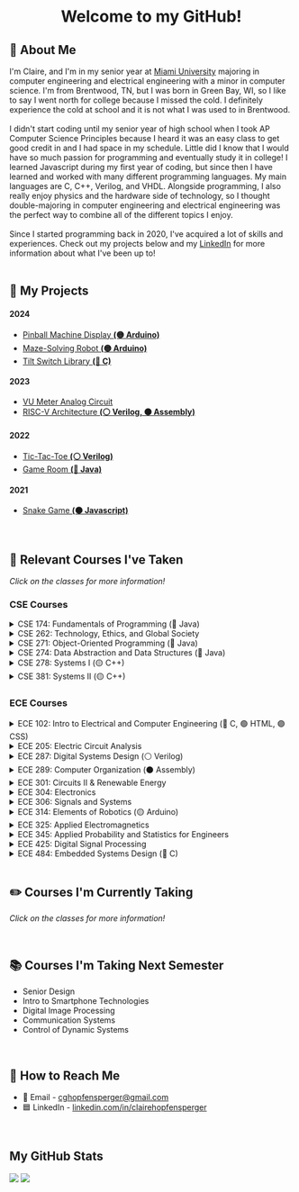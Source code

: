 <!--
This thing show how many views a page gets i think, would need to change
<img align="RIGHT" src="https://komarev.com/ghpvc/?username=clairehopfensperger&style=for-the-badge&label=  👀  &color=000000"/><br>
-->

<h1 align = "center">Welcome to my GitHub!</h1>

## 🌼 About Me
I'm Claire, and I'm in my senior year at [Miami University](https://miamioh.edu/cec/index.html) majoring in computer engineering and electrical engineering with a minor in computer science. I'm from Brentwood, TN, but I was born in Green Bay, WI, so I like to say I went north for college because I missed the cold. I definitely experience the cold at school and it is not what I was used to in Brentwood. 
<br><br>
I didn't start coding until my senior year of high school when I took AP Computer Science Principles because I heard it was an easy class to get good credit in and I had space in my schedule. Little did I know that I would have so much passion for programming and eventually study it in college! I learned Javascript during my first year of coding, but since then I have learned and worked with many different programming languages. My main languages are C, C++, Verilog, and VHDL. Alongside programming, I also really enjoy physics and the hardware side of technology, so I thought double-majoring in computer engineering and electrical engineering was the perfect way to combine all of the different topics I enjoy.
<br><br>
Since I started programming back in 2020, I've acquired a lot of skills and experiences. Check out my projects below and my [LinkedIn](linkedin.com/in/clairehopfensperger/) for more information about what I've been up to!
<br><br>
<!--
During the summer of 2022, I researched, planned, and built a computer, and this personal project verified my passion for the electrical side of computer engineering, as well. Then, during the winter of 2022, I did the same process to build a keyboard, and this keyboard is one of my favorite things (75% FTW). 
<br><br>
Throughout the spring semester of my sophomore year (2022-2023), I helped with academic research that explored creating flexible 3D-printed medical devices. I designed and printed test circuit boards on 3D printed elements using Autodesk Fusion 360 and Voltera V-One, and then I morphed the printed elements for quality control assessment.
<br><br>
During the summers of 2023 and 2024, I worked as an electrical engineer intern at Cryptic Vector, and these internships taught me many new skills and showed me what it was like to work in the contracting engineering industry.
<br><br>
Throughout my senior year (2024-2025), I will be working on research with one of my ECE professors, and this research is sponsored by Ohio Space Grant Consortium and funded by NASA. My research will focus on reliable power conversions for space applications. Also throughout my senior year, I will be working on my senior capstone project which will focus on using virtual twinning to analyze/predict circuit failure.
<br><br>
-->

<!--
## 🔌 Electrical Engineer Internship at Cryptic Vector
#### Summer 2023
- Implemented new low probability of detection communication waveform in existing VHDL program
- Designed and created VHDL packet generator and parser programs for VITA 49.2 Radio Transport protocol
- Assisted with radio field testing, assessed transmitting/receiving reach capabilities across different terrain
- Skills I practiced:
  - VHDL
  - Vivado
  - Git Version Control
  - ModelSim

#### Summer 2024
- Skills I practiced:
  - Research
  - Git Version Control
  - C
<br>
-->

## 👾 My Projects
#### 2024
- [Pinball Machine Display **(🟡 Arduino)**](https://github.com/clairehopfensperger/ECE484_Pinball_Display)
- [Maze-Solving Robot **(🟡 Arduino)**](https://github.com/clairehopfensperger/Maze_Solving_Robot)
- [Tilt Switch Library **(🔵 C)**](https://github.com/clairehopfensperger/ECE484_Tilt_Switch)
#### 2023
- [VU Meter Analog Circuit](https://github.com/clairehopfensperger/VU_Meter)
- [RISC-V Architecture **(⚪️ Verilog, ⚫️ Assembly)**](https://github.com/clairehopfensperger/RISC_V_Architecture)
#### 2022
- [Tic-Tac-Toe **(⚪️ Verilog)**](https://github.com/clairehopfensperger/ECE287_Final_Project)
- [Game Room **(🔴 Java)**](https://github.com/clairehopfensperger/GameRoom)
#### 2021
- [Snake Game **(🟠 Javascript)**](https://github.com/clairehopfensperger/SnakeGame)
<br>

## 📓 Relevant Courses I've Taken
*Click on the classes for more information!*

### CSE Courses

<details>
  <summary>CSE 174: Fundamentals of Programming (🔴 Java)</summary>
  
- Freshman Year Fall Semester, 2021
- Learned the fundamentals of Java programming
- Practiced problem solving with Java
</details>

<details>
  <summary>CSE 262: Technology, Ethics, and Global Society</summary>
  
  - Junior Year Fall Semester, 2023
  - 7 theories of the Spectrum of Ethics: Communitarianism, Deontology, Egoism, Ethic of Caring, Existentialism, Utilitarianism, Virtue Ethics
  - Digital privacy
  - European Union's GDPR
  - Risk management
  - Ethical hacking
  - Accessible technology and disability services
  - Social media moderation: Seciton 230, EU DSA
  - Boeing 737 Max Incidents
  - Therac-25 Incidents
  - Doomscrolling
  - Search engines/ChatGPT
  - EU DMA
  - Tech ethics of the future
</details>

<details>
  <summary>CSE 271: Object-Oriented Programming (🔴 Java)</summary>
  
- Freshman Year Spring Semester, 2022
- Learned the four key principles of Object-Oriented Programming: Encapsulation, Abstraction, Inheritance, and Polymorphism
- Focused more on learning more functionality of Java than problem solving
- Practiced making classes, understanding UML notation, inplementing inheritance and polymorphism
- Introduced testing code and getting coverage with JUnit
- Introduced GUIs
- Learned the concept of recursion and practiced coding it
</details>

<details>
  <summary>CSE 274: Data Abstraction and Data Structures (🔴 Java)</summary>
  
- Sophomore Year Fall Semester, 2022
- Learn about and practice different data structures
- Linked Lists, Doubly Linked Lists, Stacks, Queues, Hash Tables, Hash Maps, Priority Queues, Trees and Binary Trees
</details>

<details>
  <summary>CSE 278: Systems I (🟡 C++)</summary>
 
- Sophomore Year Spring Semester, 2023
- Used Linux commands in terminal/command prompt
- C++ programming
- Functions 
- Pass by reference, pass by value 
- Scope of variables  
- Function overloading 
- Separate files and modular compilation 
- Makefile 
- Array & Vector 
- I/O file stream  
- Pointers  
- GDB Debugger
- Pointers (declaration, arithmetic, functions with pointer parameters)
- Command Line arguments
- Set, Map
- OOP
- Class Design (Constructors, Accessors, Mutators, Split Design)
- Operator Overloading (member, non-member)
- Dynamic Memory Management (Operators new, delete, Heap Memory, Memory Leak)
- Rule of Three (Destructors, Copy constructor, Copy assignment operator)
- Network (IP address, port number, Linux commands for network, Socket Programming)
- Basic SQL for Database work
</details>

<details>
  <summary>CSE 381: Systems II (🟡 C++)</summary>
  
  - Junior Year Fall Semester, 2023
  - Virtualization and hypervisors
  - Cloud computing and types of clouds
  - C++ review
  - Linux OS, computer systems, operating systems
  - Syscalls, booting, and processes
  - Fork and exec
  - Multiprocessing, pipes, file permissions
  - [Multi]Threading, race conditions
  - Amdahl's Law
  - Data and task parallel multithreading
  - Critical sections and mutex
  - Producer and consumer threads: busy-wait and sleep-wake
  - Filesystems
  - Cybersecurity, common attacks
  - Great programming practices/skills
</details>

### ECE Courses

<details>
  <summary>ECE 102: Intro to Electrical and Computer Engineering (🔵 C, 🟢 HTML, 🟣 CSS)</summary>
  
- Freshman Year Spring Semester, 2022
- Introduced and practiced navigating Linux terminal and directories and editing files within terminal
- Practiced coding with C
- Created simple webpages with HTML and CSS
- Built and coded Lego Mindstorm robots to battle using NXC in Bricx Command Center
- Practiced different applications of Microsoft Excel
- Experiemented with Arduino Uno boards and coded on the Arduino IDE
- Worked with MatLab
</details>

<details>
  <summary>ECE 205: Electric Circuit Analysis</summary>
  
- Sophomore Year Fall Semester, 2022
- Learned the basics of circuits
- Ohm's Law
- Kirchoff's Circuit Law, Kirchoff's Voltage Law
- Nodal analysis, mesh nodal analysis
- Superposition, Source Transformation
- Thevenin's and Norton's Theorems
- Op Amps, Inverting and Non-Inverting Amps
- Capacitors and Inductors
- RC and RL Circuits
- Passive and Active Filters
- Used complex numbers to calculate Impedence
</details>

<details>
  <summary>ECE 287: Digital Systems Design (⚪️ Verilog)</summary>
  
- Sophomore Year Fall Semester, 2022
- Used Quartus and Verilog as our Hardware Description Language to work with an FPGA board
- Transistors, logic gates, schematics
- Combinational Logic
- Number Systems
- Combinational Circuits
- Memory with Flip Flops and Registers
- Finite State Machines
- On-RAM Memory
- [Final Project](https://github.com/clairehopfensperger/ECE287_Final_Project) implementing all the things we learned this semester
</details>

<details>
  <summary>ECE 289: Computer Organization (⚫️ Assembly)</summary>
  
- Sophomore Year Spring Semester, 2023
- Assembly with MIPs using MARs
- Understood computer architecture
- Optimization using compiler pipelining, and cache optimizations
- [Architecture Hardware Implementation Project](https://github.com/clairehopfensperger/Hardware_Implementation)
</details>

<details>
  <summary>ECE 301: Circuits II & Renewable Energy</summary>

  - Junior Year Spring Semester, 2024
</details>

<details>
  <summary>ECE 304: Electronics</summary>
  
  - Junior Year Fall Semester, 2023
  - General circuit analysis review
  - Characteristics of ideal opamp
  - Analyzing and solving non-inverting and inverting opamp circuit problems
  - Applications of phasors in circuits
  - Solving for and using transfer functions and corner frequencies
  - Low-pass, high-pass, and band-pass filters
  - Analyzing and solving amplifier circuit problems
  - Gain: power, voltage, and current
  - Bode plots
  - Diodes: solving and applications
  - Bipolar Junction Transistors (BJTs): NPN and PNP
  - Large and small signal model analysis of NPN BJT circuits
  - MOSFETs
  - Large and small signal model analysis of MOSFET circuits
  - Final Project: [VU Meter Analog Circuit](https://github.com/clairehopfensperger/VU_Meter)
</details>

<details>
  <summary>ECE 306: Signals and Systems</summary>
  
- Sophomore Year Spring Semester, 2023
- Signal classification and operations
- Reviewed common signals (step, impulse, complex exponential)
- Fourier analysis
- System properties and determining them 
- Transfer function, H(E)
- System simulation diagrams
- Found system response using homogenous and particular solutions
- Found system response using zero input response and zero state response
- BIBO stability and how to determine whether or not a system has it
- Found step response using convolution or z-transform
- Found inverse z-transform using partial fraction expansion
- Solved idfference equations
- Applied discrete concepts described above to continuous time systems
- Used Laplace transform to find continuous time step response
- Found frequency responses of both discrete and continuous time systems
</details>

<details>
  <summary>ECE 314: Elements of Robotics (🟡 Arduino)</summary>

  - Junior Year Spring Semester, 2024
  - ADC, DAC
  - Sensors
  - Reactive Behavior
  - Finite State Machine
  - Robot Motion and Odometry
  - Control
  - Local Navigation: Obstacle Avoidance
  - Localization
  - Mapping
  - Mapping-Based Navigation
  - Fuzzy Logic
  - Neural Network
  - Machine Learning
  - Final Project: [Maze-Solving Robot](https://github.com/clairehopfensperger/Maze_Solving_Robot)
</details>

<details>
  <summary>ECE 325: Applied Electromagnetics</summary>
  
  - Junior Year Fall Semester, 2023
  - HFSS modeling and simulation using ANSYS
  - RLC model of coaxial cable
  - Telgrapher Equations
  - Characteristic impedance
  - Reflection coefficient
  - VSWR
  - Lattice Diagrams
  - Max power transfer and efficiency
  - Crosstalk and jitter
  - Smith Chart
  - Maxwell's equations overview
  - Lab, individual project, and final project reports
</details>

<details>
  <summary>ECE 345: Applied Probability and Statistics for Engineers</summary>
  
  - Junior Year Fall Semester, 2023
  - Set operations
  - Conditional probability, total probability
  - Bayes' Rule
  - Independence
  - Discrete random variables
  - Probability mass function
  - Expected value
  - Continuous random variables
  - CDF and PDF
  - Gaussian and other density functions
  - Expectation and variance
  - Conditional CDF and PDF
  - Pairs of random variables
  - Joint and marginal PMF, CDF, PDF
  - Correlation, covariance, correlation coefficient
  - Sums of random variables
  - Central Limit Theorem
  - Sampling distributions
  - Parameter estimation and maximum likelihood estimation
  - Confidence interval
</details>

<details>
  <summary>ECE 425: Digital Signal Processing</summary>

  - Junior Year Spring Semester, 2024
  - Discrete-time signal and systems clasification
  - Sampling theory
  - Linear Time-Inviariant (LTI) Systems
  - Convolution
  - Cross-correlation and auto-correlation
  - Quantization noise
  - Derivations of Fourier Series, Continuous-Time Fourier Transform (CTFT), and Discrete-Time Fourier Transform (DTFT)
  - Convergence of DTFT and Gibb's Phenomenon
  - Frequency response of LTI system
  - Window methods for FIR filter design
  - Analog lowpass, highpass, bandpass, bandstop filder design
  - Finite length discrete transform
  - Z-transform
  - Filter stability
  - FFT
</details>

<details>
  <summary>ECE 484: Embedded Systems Design (🔵 C)</summary>

  - Junior Year Spring Semester, 2024
  - Programmed Arduino UNO R3 boards in C
  - Embedded Systems Presentations:
      - Chip/Peripheral Interface - Tilt Switch
      - Children's Toy - Tamagotchi
      - Various Embedded System - Vacuum Robot
  - Individual Project - [Tilt Switch Library](https://github.com/clairehopfensperger/ECE484_Tilt_Switch)
  - Case Study - [Alarm Clock](https://github.com/Deniz-Misirlioglu/484EmbeddedClock)
  - Final Group Project - [Pinball Machine](https://github.com/clairehopfensperger/ECE484_Pinball_Machine)
      - Individual portion - [Pinball Machine Display](https://github.com/clairehopfensperger/ECE484_Pinball_Display)
</details>
<br>

## ✏️ Courses I'm Currently Taking
*Click on the classes for more information!*


<br>

## 📚 Courses I'm Taking Next Semester
- Senior Design
- Intro to Smartphone Technologies
- Digital Image Processing
- Communication Systems
- Control of Dynamic Systems
<br>

## 🔗 How to Reach Me
- 📧 Email - cghopfensperger@gmail.com
- 🟦 LinkedIn - [linkedin.com/in/clairehopfensperger](https://www.linkedin.com/in/clairehopfensperger/)
<br>

## My GitHub Stats
<p align = "left">
<img src="https://github-readme-stats.vercel.app/api?username=clairehopfensperger&hide=contribs&show_icons=true&title_color=FFFFFF&icon_color=FFFFFF&text_color=91bac7&border_radius=8&border_color=91bac7&bg_color=23272e&line_height=24&hide_rank=true" />
<img src="https://github-readme-stats.vercel.app/api/top-langs/?username=clairehopfensperger&hide=php&title_color=FFFFFF&icon_color=FFF&text_color=91bac7&border_radius=8&border_color=91bac7&bg_color=23272e&langs_count=10&layout=compact" />
</p>
<br>

<!--

### Other Classes I've Taken:
<details>
  <summary>Physics II with Lab</summary>
- Freshman Year Fall Semester, 2021
</details>

<details>
  <summary>Calculus III</summary>
- Freshman Year Fall Semester, 2021
</details>

<details>
  <summary>Linear Algebra and Differential Equations for Engineers</summary>
- Freshman Year Spring Semester, 2022
</details>

<details>
  <summary>College Chemistry and College Chemisty Lab</summary>
- Freshman Year Spring Semester, 2022
</details>

<details>
  <summary>Biology with Lab</summary>
- Summer 2022
</details>
<br>

### Other Courses I'm Taking
<details>
  <summary>Technical Writing</summary>
</details>

<details>
  <summary>Introduction to Women's, Gender, and Sexuality Studies</summary>
</details>


<details>
  <summary>World History Since 1500</summary>

  - HST 198; Junior Year Spring Semester, 2024
  - Global Perspective Requirement
</details>
<br>

-->

<!--
**clairehopfensperger/clairehopfensperger** is a ✨ _special_ ✨ repository because its `README.md` (this file) appears on your GitHub profile.

Here are some ideas to get you started:

- 🔭 I’m currently working on ...
- 🌱 I’m currently learning ...
- 👯 I’m looking to collaborate on ...
- 🤔 I’m looking for help with ...
- 💬 Ask me about ...
- 📫 How to reach me: ...
- 😄 Pronouns: ...
- ⚡ Fun fact: ...
-->
